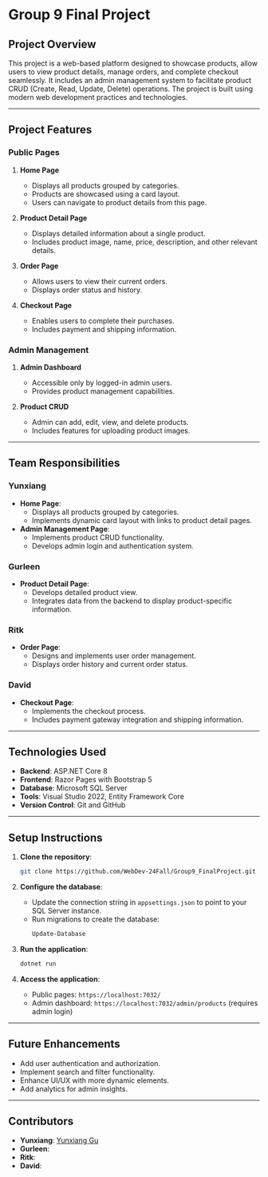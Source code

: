 # **Group 9 Final Project**

## **Project Overview**
This project is a web-based platform designed to showcase products, allow users to view product details, manage orders, and complete checkout seamlessly. It includes an admin management system to facilitate product CRUD (Create, Read, Update, Delete) operations. The project is built using modern web development practices and technologies.

---

## **Project Features**
### **Public Pages**
1. **Home Page**  
   - Displays all products grouped by categories.
   - Products are showcased using a card layout.
   - Users can navigate to product details from this page.

2. **Product Detail Page**  
   - Displays detailed information about a single product.
   - Includes product image, name, price, description, and other relevant details.

3. **Order Page**  
   - Allows users to view their current orders.
   - Displays order status and history.

4. **Checkout Page**  
   - Enables users to complete their purchases.
   - Includes payment and shipping information.

### **Admin Management**
1. **Admin Dashboard**  
   - Accessible only by logged-in admin users.
   - Provides product management capabilities.

2. **Product CRUD**  
   - Admin can add, edit, view, and delete products.
   - Includes features for uploading product images.

---

## **Team Responsibilities**

### **Yunxiang**
- **Home Page**:
  - Displays all products grouped by categories.
  - Implements dynamic card layout with links to product detail pages.
- **Admin Management Page**:
  - Implements product CRUD functionality.
  - Develops admin login and authentication system.

### **Gurleen**
- **Product Detail Page**:
  - Develops detailed product view.
  - Integrates data from the backend to display product-specific information.

### **Ritk**
- **Order Page**:
  - Designs and implements user order management.
  - Displays order history and current order status.

### **David**
- **Checkout Page**:
  - Implements the checkout process.
  - Includes payment gateway integration and shipping information.

---

## **Technologies Used**
- **Backend**: ASP.NET Core 8
- **Frontend**: Razor Pages with Bootstrap 5
- **Database**: Microsoft SQL Server
- **Tools**: Visual Studio 2022, Entity Framework Core
- **Version Control**: Git and GitHub

---

## **Setup Instructions**

1. **Clone the repository**:
   ```bash
   git clone https://github.com/WebDev-24Fall/Group9_FinalProject.git
   ```

2. **Configure the database**:
   - Update the connection string in `appsettings.json` to point to your SQL Server instance.
   - Run migrations to create the database:
     ```bash
     Update-Database
     ```

3. **Run the application**:
   ```bash
   dotnet run
   ```

4. **Access the application**:
   - Public pages: `https://localhost:7032/`
   - Admin dashboard: `https://localhost:7032/admin/products` (requires admin login)

---

## **Future Enhancements**
- Add user authentication and authorization.
- Implement search and filter functionality.
- Enhance UI/UX with more dynamic elements.
- Add analytics for admin insights.

---

## **Contributors**
- **Yunxiang**: [Yunxiang Gu](https://github.com/guyunxiang)
- **Gurleen**: 
- **Ritk**: 
- **David**: 
